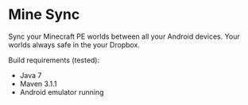 # Mine Sync
Sync your Minecraft PE worlds between all your Android devices. Your worlds always safe in the your Dropbox.

Build requirements (tested):
- Java 7
- Maven 3.1.1
- Android emulator running